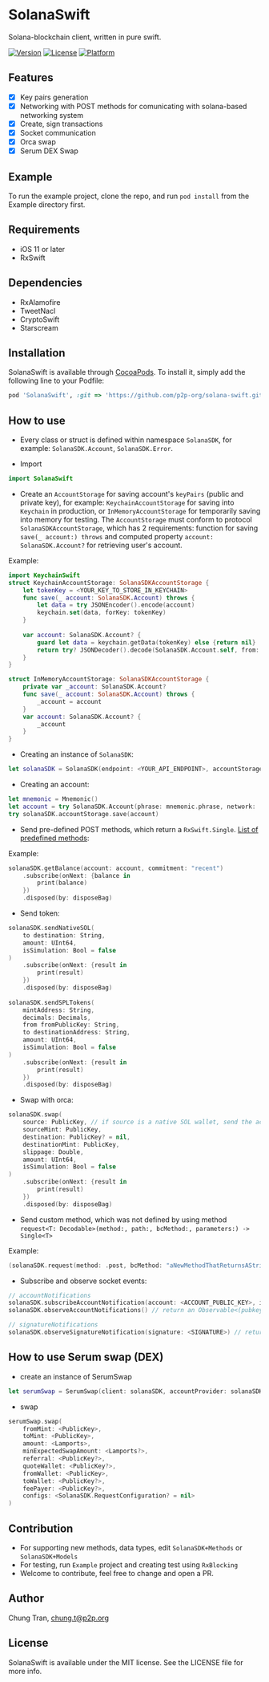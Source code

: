 # SolanaSwift

Solana-blockchain client, written in pure swift.

[![Version](https://img.shields.io/cocoapods/v/SolanaSwift.svg?style=flat)](https://cocoapods.org/pods/SolanaSwift)
[![License](https://img.shields.io/cocoapods/l/SolanaSwift.svg?style=flat)](https://www.apache.org/licenses/LICENSE-2.0.html)
[![Platform](https://img.shields.io/cocoapods/p/SolanaSwift.svg?style=flat)](https://cocoapods.org/pods/SolanaSwift)

## Features
- [x] Key pairs generation
- [x] Networking with POST methods for comunicating with solana-based networking system
- [x] Create, sign transactions
- [x] Socket communication
- [x] Orca swap
- [x] Serum DEX Swap

## Example

To run the example project, clone the repo, and run `pod install` from the Example directory first.

## Requirements
- iOS 11 or later
- RxSwift

## Dependencies
- RxAlamofire
- TweetNacl
- CryptoSwift
- Starscream

## Installation

SolanaSwift is available through [CocoaPods](https://cocoapods.org). To install
it, simply add the following line to your Podfile:

```ruby
pod 'SolanaSwift', :git => 'https://github.com/p2p-org/solana-swift.git'
```

## How to use
* Every class or struct is defined within namespace `SolanaSDK`, for example: `SolanaSDK.Account`, `SolanaSDK.Error`.

* Import
```swift
import SolanaSwift
```

* Create an `AccountStorage` for saving account's `keyPairs` (public and private key), for example: `KeychainAccountStorage` for saving into `Keychain` in production, or `InMemoryAccountStorage` for temporarily saving into memory for testing. The `AccountStorage` must conform to protocol `SolanaSDKAccountStorage`, which has 2 requirements: function for saving `save(_ account:) throws` and computed property `account: SolanaSDK.Account?` for retrieving user's account.

Example:
```swift
import KeychainSwift
struct KeychainAccountStorage: SolanaSDKAccountStorage {
    let tokenKey = <YOUR_KEY_TO_STORE_IN_KEYCHAIN>
    func save(_ account: SolanaSDK.Account) throws {
        let data = try JSONEncoder().encode(account)
        keychain.set(data, forKey: tokenKey)
    }
    
    var account: SolanaSDK.Account? {
        guard let data = keychain.getData(tokenKey) else {return nil}
        return try? JSONDecoder().decode(SolanaSDK.Account.self, from: data)
    }
}

struct InMemoryAccountStorage: SolanaSDKAccountStorage {
    private var _account: SolanaSDK.Account?
    func save(_ account: SolanaSDK.Account) throws {
        _account = account
    }
    var account: SolanaSDK.Account? {
        _account
    }
}
```
* Creating an instance of `SolanaSDK`:
```swift
let solanaSDK = SolanaSDK(endpoint: <YOUR_API_ENDPOINT>, accountStorage: KeychainAccountStorage.shared) // endpoint example: https://api.mainnet-beta.solana.com
```
* Creating an account:
```swift
let mnemonic = Mnemonic()
let account = try SolanaSDK.Account(phrase: mnemonic.phrase, network: .mainnetBeta, derivablePath: .default)
try solanaSDK.accountStorage.save(account)
```
* Send pre-defined POST methods, which return a `RxSwift.Single`. [List of predefined methods](https://github.com/p2p-org/solana-swift/blob/main/SolanaSwift/Classes/Generated/SolanaSDK%2BGeneratedMethods.swift):

Example:
```swift
solanaSDK.getBalance(account: account, commitment: "recent")
    .subscribe(onNext: {balance in
        print(balance)
    })
    .disposed(by: disposeBag)
```
* Send token:
```swift
solanaSDK.sendNativeSOL(
    to destination: String,
    amount: UInt64,
    isSimulation: Bool = false
)
    .subscribe(onNext: {result in
        print(result)
    })
    .disposed(by: disposeBag)
    
solanaSDK.sendSPLTokens(
    mintAddress: String,
    decimals: Decimals,
    from fromPublicKey: String,
    to destinationAddress: String,
    amount: UInt64,
    isSimulation: Bool = false
)
    .subscribe(onNext: {result in
        print(result)
    })
    .disposed(by: disposeBag)
```

* Swap with orca:
```swift
solanaSDK.swap(
    source: PublicKey, // if source is a native SOL wallet, send the account's pubkey here anyway
    sourceMint: PublicKey,
    destination: PublicKey? = nil,
    destinationMint: PublicKey,
    slippage: Double,
    amount: UInt64,
    isSimulation: Bool = false
)
    .subscribe(onNext: {result in
        print(result)
    })
    .disposed(by: disposeBag)
```

* Send custom method, which was not defined by using method `request<T: Decodable>(method:, path:, bcMethod:, parameters:) -> Single<T>`

Example:
```swift
(solanaSDK.request(method: .post, bcMethod: "aNewMethodThatReturnsAString", parameters: []) as Single<String>)
```
* Subscribe and observe socket events:
```swift
// accountNotifications
solanaSDK.subscribeAccountNotification(account: <ACCOUNT_PUBLIC_KEY>, isNative: <BOOL>) // isNative = true if you want to observe native solana account
solanaSDK.observeAccountNotifications() // return an Observable<(pubkey: String, lamports: Lamports)>

// signatureNotifications
solanaSDK.observeSignatureNotification(signature: <SIGNATURE>) // return an Completable
```

## How to use Serum swap (DEX)
* create an instance of SerumSwap
```swift
let serumSwap = SerumSwap(client: solanaSDK, accountProvider: solanaSDK)
```
* swap
```swift
serumSwap.swap(
    fromMint: <PublicKey>,
    toMint: <PublicKey>,
    amount: <Lamports>,
    minExpectedSwapAmount: <Lamports?>,
    referral: <PublicKey?>,
    quoteWallet: <PublicKey?>,
    fromWallet: <PublicKey>,
    toWallet: <PublicKey?>,
    feePayer: <PublicKey?>,
    configs: <SolanaSDK.RequestConfiguration? = nil>
)
```

## Contribution
- For supporting new methods, data types, edit `SolanaSDK+Methods` or `SolanaSDK+Models`
- For testing, run `Example` project and creating test using `RxBlocking`
- Welcome to contribute, feel free to change and open a PR.

## Author
Chung Tran, chung.t@p2p.org

## License

SolanaSwift is available under the MIT license. See the LICENSE file for more info.
